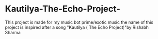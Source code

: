 # Kautilya-The-Echo-Project-
This project is made for my music bot prime/exotic music the name of this project is inspired after a song "Kautilya ( The Echo Project)"by Rishabh Sharma
